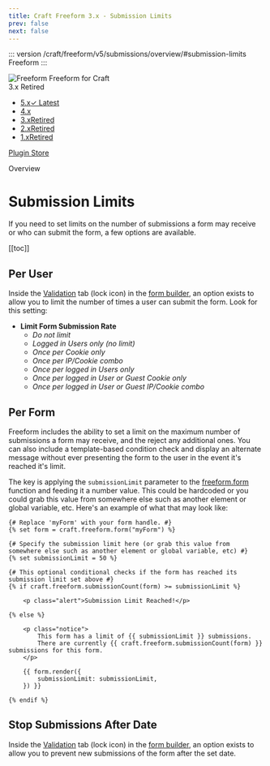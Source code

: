 ```yaml
---
title: Craft Freeform 3.x - Submission Limits
prev: false
next: false
---
```


<meta property="og:image" content="https://docs.solspace.com/extras/social/craft/freeform/freeform.png" />

::: version /craft/freeform/v5/submissions/overview/#submission-limits
Freeform
:::

<div id="pr-heading">
    <img src="https://docs.solspace.com/extras/icons/products/freeform-icon.png" alt="Freeform" class="pr-image">
    <span class="pr-name">Freeform</span>
    <span class="pr-category">for Craft</span>
    <div class="pr-v-wrapper">
        <div class="pr-v">
            <span class="pr-v-v">3.x</span>
            <span class="pr-v-type pr-retired">Retired</span>
            <span class="pr-v-arrow arrow down"></span>
        </div>
        <ul class="pr-v-list">
            <li><a href="/craft/freeform/v5/">5.x<span class="pr-v-type pr-latest">✓ Latest</span></a></li>
            <li><a href="/craft/freeform/v4/">4.x</a></li>
            <li><a href="/craft/freeform/v3/">3.x<span class="pr-v-type pr-retired">Retired</span></a></li>
            <li><a href="/craft/freeform/v2/">2.x<span class="pr-v-type pr-retired">Retired</span></a></li>
            <li><a href="/craft/freeform/v1/">1.x<span class="pr-v-type pr-retired">Retired</span></a></li>
        </ul>
    </div>
    <div class="pr-buy">
        <a href="https://plugins.craftcms.com/freeform" class="button button-blue"><span class="external-url">Plugin Store</span></a>
    </div>
</div>

<span class="page-section">Overview</span>

# Submission Limits <Badge type="pro" text="Pro" />
If you need to set limits on the number of submissions a form may receive or who can submit the form, a few options are available.


[[toc]]



<div class="content-block">

## Per User <Badge type="pro" text="Pro" />

Inside the [Validation](./form-builder.md#validation) tab (lock icon) in the [form builder](./form-builder.md), an option exists to allow you to limit the number of times a user can submit the form. Look for this setting:

- **Limit Form Submission Rate**
	- *Do not limit*
    - *Logged in Users only (no limit)* <Badge type="feature" text="3.13+" />
    - *Once per Cookie only*
    - *Once per IP/Cookie combo*
    - *Once per logged in Users only* <Badge type="feature" text="3.13+" />
    - *Once per logged in User or Guest Cookie only* <Badge type="feature" text="3.13+" />
    - *Once per logged in User or Guest IP/Cookie combo* <Badge type="feature" text="3.13+" />

</div>
<div class="content-block">

## Per Form <Badge type="pro" text="Pro" /> <Badge type="feature" text="3.12+" />

Freeform includes the ability to set a limit on the maximum number of submissions a form may receive, and the reject any additional ones. You can also include a template-based condition check and display an alternate message without ever presenting the form to the user in the event it's reached it's limit.

The key is applying the `submissionLimit` parameter to the [freeform.form](../template-functions/freeform.form.md) function and feeding it a number value. This could be hardcoded or you could grab this value from somewhere else such as another element or global variable, etc. Here's an example of what that may look like:

``` twig
{# Replace 'myForm' with your form handle. #}
{% set form = craft.freeform.form("myForm") %}

{# Specify the submission limit here (or grab this value from somewhere else such as another element or global variable, etc) #}
{% set submissionLimit = 50 %}

{# This optional conditional checks if the form has reached its submission limit set above #}
{% if craft.freeform.submissionCount(form) >= submissionLimit %}

    <p class="alert">Submission Limit Reached!</p>

{% else %}

    <p class="notice">
        This form has a limit of {{ submissionLimit }} submissions.
        There are currently {{ craft.freeform.submissionCount(form) }} submissions for this form.
    </p>

    {{ form.render({
        submissionLimit: submissionLimit,
    }) }}

{% endif %}
```

</div>
<div class="content-block">

## Stop Submissions After Date <Badge type="feature" text="3.13+" />

Inside the [Validation](./form-builder.md#validation) tab (lock icon) in the [form builder](./form-builder.md), an option exists to allow you to prevent new submissions of the form after the set date.

</div>